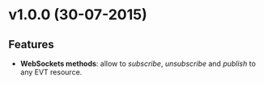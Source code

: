 # v1.0.0 (30-07-2015)

## Features

- **WebSockets methods**: allow to *subscribe*, *unsubscribe* and *publish* to any EVT resource.
